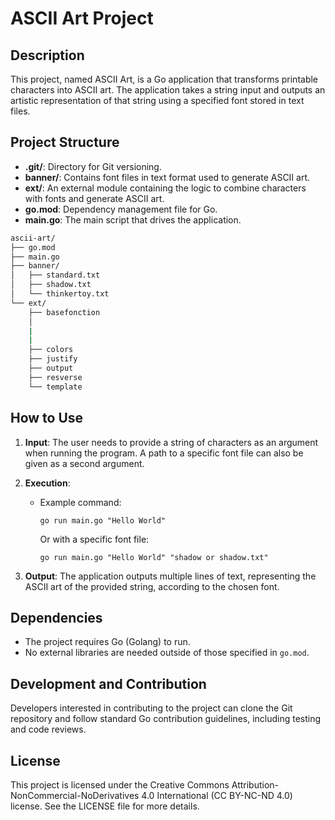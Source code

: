 
# ASCII Art Project

## Description
This project, named ASCII Art, is a Go application that transforms printable characters into ASCII art. The application takes a string input and outputs an artistic representation of that string using a specified font stored in text files.

## Project Structure
- **.git/**: Directory for Git versioning.
- **banner/**: Contains font files in text format used to generate ASCII art.
- **ext/**: An external module containing the logic to combine characters with fonts and generate ASCII art.
- **go.mod**: Dependency management file for Go.
- **main.go**: The main script that drives the application.

```sh
ascii-art/
├── go.mod
├── main.go
├── banner/
│   ├── standard.txt
│   ├── shadow.txt
│   └── thinkertoy.txt
└── ext/
    ├── basefonction
    │       
    |
    | 
    ├── colors
    ├── justify
    ├── output
    ├── resverse
    └── template

```

## How to Use
1. **Input**: The user needs to provide a string of characters as an argument when running the program. A path to a specific font file can also be given as a second argument.

2. **Execution**:
   - Example command:
     ```
     go run main.go "Hello World"
     ```
     Or with a specific font file:
     ```
     go run main.go "Hello World" "shadow or shadow.txt"
     ```

3. **Output**: The application outputs multiple lines of text, representing the ASCII art of the provided string, according to the chosen font.

## Dependencies
- The project requires Go (Golang) to run.
- No external libraries are needed outside of those specified in `go.mod`.

## Development and Contribution
Developers interested in contributing to the project can clone the Git repository and follow standard Go contribution guidelines, including testing and code reviews.

## License
This project is licensed under the Creative Commons Attribution-NonCommercial-NoDerivatives 4.0 International (CC BY-NC-ND 4.0) license. See the LICENSE file for more details.
